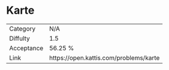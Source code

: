 # Karte

<table>
    <tr>
        <td>Category</td>
        <td>N/A</td>
    </tr>
    <tr>
        <td>Diffulty</td>
        <td>1.5</td>
    </tr>
    <tr>
        <td>Acceptance</td>
        <td>56.25 %</td>
    </tr>
    <tr>
        <td>Link</td>
        <td>https://open.kattis.com/problems/karte</td>
    </tr>
</table>